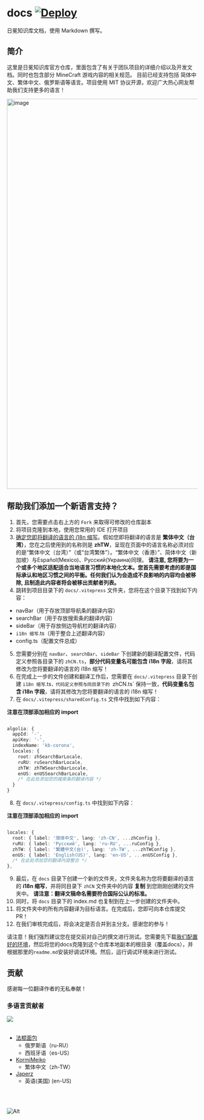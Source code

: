 # docs [![Deploy](https://github.com/Corona-Studio/CSKB_Hosting/actions/workflows/deploy.yml/badge.svg)](https://github.com/Corona-Studio/CSKB_Hosting/actions/workflows/deploy.yml)

日冕知识库文档，使用 Markdown 撰写。

## 简介

这里是日冕知识库官方仓库，里面包含了有关于团队项目的详细介绍以及开发文档。同时也包含部分 MineCraft 游戏内容的相关规范。
目前已经支持包括 简体中文、繁体中文、俄罗斯语等语言。项目使用 MIT 协议开源，欢迎广大热心网友帮助我们支持更多的语言！

<img width="1031" alt="image" src="https://user-images.githubusercontent.com/25716486/218275312-68e63c3b-97d8-49d7-ae07-bc86f6e68fb0.png">

## 帮助我们添加一个新语言支持？

1. 首先，您需要点击右上方的 `Fork` 来取得可修改的仓库副本
2. 将项目克隆到本地，使用您常用的 IDE 打开项目
3. [确定您即将翻译的语言的 i18n 缩写](https://segmentfault.com/a/1190000019287972)。假如您即将翻译的语言是 **繁体中文（台湾）**，您在之后使用到的名称则是 **zhTW**，呈现在页面中的语言名称必须对应的是“繁体中文（台湾）”（或“台湾繁体”）。“繁体中文（香港）”、简体中文（新加坡）与Español(Mexico)、Русский(Украина)同理。
**请注意, 您将要为一个或多个地区适配适合当地语言习惯的本地化文本。您首先需要考虑的即是国际承认和地区习惯之间的平衡。任何我们认为会造成不良影响的内容均会被移除, 且制造此内容者将会被移出贡献者列表。**
4. 跳转到项目目录下的 `docs/.vitepress` 文件夹，您将在这个目录下找到如下内容：

  - navBar（用于存放顶部导航条的翻译内容）
  - searchBar（用于存放搜索条的翻译内容）
  - sideBar（用于存放侧边导航栏的翻译内容）
  - `i18n 缩写`.ts（用于整合上述翻译内容）
  - config.ts（配置文件总成）

5. 您需要分别在 `navBar`、`searchBar`、`sideBar` 下创建新的翻译配置文件，代码定义参照各目录下的 `zhCN.ts`，**部分代码变量名可能包含 i18n 字段**，请将其修改为您将要翻译的语言的 i18n 缩写！
6. 在完成上一步的文件创建和翻译工作后，您需要在 `docs/.vitepress` 目录下创建 `i18n 缩写`.ts`，代码定义参照与同目录下的 `zhCN.ts` 保持一致，**代码变量名包含 i18n 字段**，请将其修改为您将要翻译的语言的 i18n 缩写！
7. 在 `docs/.vitepress/sharedConfig.ts` 文件中找到如下内容：

**注意在顶部添加相应的 import**

```typescript

algolia: {
  appId: '-',
  apiKey: '-',
  indexName: 'kb-corona',
  locales: {
    root: zhSearchBarLocale,
    ruRU: ruSearchBarLocale,
    zhTW: zhTWSearchBarLocale,
    enUS: enUSSearchBarLocale,
    /* 在此处添加您的搜索条的翻译内容 */
  }
}

```

8. 在 `docs/.vitepress/config.ts` 中找到如下内容：

**注意在顶部添加相应的 import**

```typescript

locales: {
  root: { label: '简体中文', lang: 'zh-CN', ...zhConfig },
  ruRU: { label: 'Русский', lang: 'ru-RU', ...ruConfig },
  zhTW: { label: '繁體中文(台)', lang: 'zh-TW', ...zhTWConfig },
  enUS: { label: 'English(US)', lang: 'en-US', ...enUSConfig },
  /* 在此处添加您的翻译内容整合 */
},

```

9. 最后，在 `docs` 目录下创建一个新的文件夹，文件夹名称为您将要翻译的语言的 **i18n 缩写**，并将同目录下 `zhCN` 文件夹中的内容 **复制** 到您刚刚创建的文件夹中。
**请注意：翻译文稿命名需要符合国际公认的标准。**
10. 同时，将 `docs` 目录下的 index.md 也复制到在上一步创建的文件夹中。
11. 将文件夹中的所有内容翻译为目标语言。在完成后，您即可向本仓库提交 PR！
12. 在我们审核完成后，将会决定是否合并到主分支。感谢您的参与！

请注意！我们强烈建议您在提交前对自己的撰文进行测试。您需要先下载[我们配置好的环境](https://github.com/Corona-Studio/CSKB_Hosting)，然后将您的docs克隆到这个仓库本地副本的根目录（覆盖docs），并根据那里的`readme.md`安装好调试环境。然后，运行调试环境来进行测试。

## 贡献

感谢每一位翻译作者的无私奉献！

### 多语言贡献者

<a href="https://github.com/Corona-Studio/docs/graphs/contributors">
  <img src="https://contrib.rocks/image?repo=Corona-Studio/docs" />
</a>
<br><br>

+ [法棍面包](https://github.com/fr1g)
  - 俄罗斯语（ru-RU）
  - 西班牙语（es-US）
+ [KormiMeiko](https://github.com/KormiMeiko)
  - 繁体中文（zh-TW）
+ [Japerz](https://github.com/japerz12138)
  - 英语(美国) (en-US)

<br><br>

![Alt](https://repobeats.axiom.co/api/embed/243ea556dfcaf8738e432d5347cbcf91855f6ddd.svg "Repobeats analytics image")
